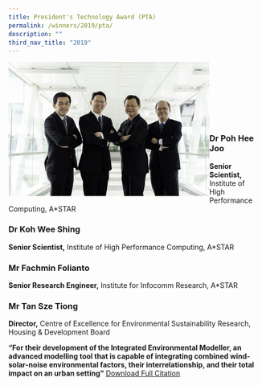```yaml
---
title: President's Technology Award (PTA)
permalink: /winners/2019/pta/
description: ""
third_nav_title: "2019"
---
```

<img src="/images/Winners/2019/2019-pta-team.jpg" alt="2019 PTA team" style="width:400px" align="left"/><br><br><br><br><br><br><br>

### **Dr Poh Hee Joo**
<b>Senior Scientist,</b> Institute of High Performance Computing, A*STAR

### **Dr Koh Wee Shing**
<b>Senior Scientist,</b> Institute of High Performance Computing, A*STAR

### **Mr Fachmin Folianto**
<b>Senior Research Engineer,</b> Institute for Infocomm Research, A*STAR

### **Mr Tan Sze Tiong**
<b>Director,</b> Centre of Excellence for Environmental Sustainability Research, Housing & Development Board<br>

<b>“For their development of the Integrated Environmental Modeller, an advanced modelling tool that is capable of integrating combined wind-solar-noise environmental factors, their interrelationship, and their total impact on an urban setting”</b> [Download Full Citation](/files/Citations/2019/2019-pta-dr-poh-hee-joo-team.pdf)
<br><br><br>